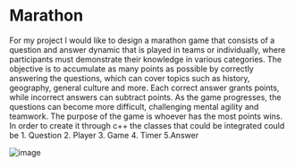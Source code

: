# Marathon
For my project I would like to design a marathon game that consists of a question and answer dynamic that is played in teams or individually, where participants must demonstrate their knowledge in various categories.
The objective is to accumulate as many points as possible by correctly answering the questions, which can cover topics such as history, geography, general culture and more.
Each correct answer grants points, while incorrect answers can subtract points. As the game progresses, the questions can become more difficult, challenging mental agility and teamwork. 
The purpose of the game is whoever has the most points wins.
In order to create it through c++ the classes that could be integrated could be 1. Question 2. Player 3. Game 4. Timer 5.Answer


![image](https://github.com/user-attachments/assets/378bcd7f-b1d1-4683-b9f9-7da0872ab5c2) 


 
